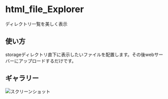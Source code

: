 # html_file_Explorer
ディレクトリ一覧を美しく表示
## 使い方
storageディレクトリ直下に表示したいファイルを配置します。その後webサーバーにアップロードするだけです。

## ギャラリー
![スクリーンショット](https://github.com/nexryai/html_file_Explorer.git/screen.png "サンプル")
